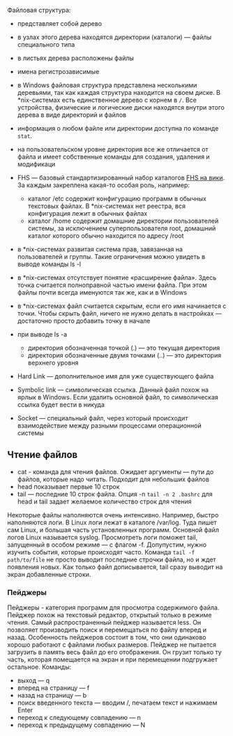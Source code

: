 Файловая структура:
- представляет собой дерево
- в узлах этого дерева находятся директории (каталоги) — файлы специального типа
- в листьях дерева расположены файлы

- имена регистрозависимые
- в Windows файловая структура представлена несколькими деревьями, так как каждая структура находится на своем диске. В *nix-системах есть единственное дерево с корнем в `/`. Все устройства, физические и логические диски находятся внутри этого дерева в виде директорий и файлов
- информация о любом файле или директории доступна по команде `stat`.
- на пользовательском уровне директория все же отличается от файла и имеет собственные команды для создания, удаления и модификаци
- FHS — базовый стандартизированный набор каталогов [FHS на вики](https://ru.wikipedia.org/wiki/FHS). За каждым закреплена какая-то особая роль, например:
    * каталог /etc содержит конфигурацию программ в обычных текстовых файлах. В *nix-системах нет реестра, вся конфигурация лежит в обычных файлах
    * каталог /home содержит домашние директории пользователей системы, за исключением суперпользователя root, домашний каталог которого обычно находится по адресу /root
- в *nix-системах развитая система прав, завязанная на пользователей и группы. Такие ограничения можно увидеть в выводе команды ls -l
- в *nix-системах отсутствует понятие «расширение файла». Здесь точка считается полноправной частью имени файла. При этом файлы почти всегда именуются так же, как и в Windows
- в *nix-системах файл считается скрытым, если его имя начинается с точки. Чтобы скрыть файл, ничего не нужно делать в настройках — достаточно просто добавить точку в начале
- при выводе ls -a
    * директория обозначенная точкой (.) — это текущая директория
    * директория обозначенные двумя точками (..) — это директория верхнего уровня
   
- Hard Link — дополнительное имя для уже существующего файла
- Symbolic link — символическая ссылка. Данный файл похож на ярлык в Windows. Если удалить основной файл, то символическая ссылка будет вести в никуда
- Socket — специальный файл, через который происходит взаимодействие между разными процессами операционной системы


## Чтение файлов
- cat - команда для чтения файлов. Ожидает аргументы — пути до файлов, которые надо читать. Подходит для небольших файлов
- head показывает первые 10 строк
- tail — последние 10 строк файла. Опция -n `tail -n 2 .bashrc` для head и tail задает желаемое количество строк для чтения

Некоторые файлы наполняются очень интенсивно. Например, быстро наполняются логи. В Linux логи лежат в каталоге /var/log. Туда пишет сам Linux, и большая часть установленных программ. Основной файл логов Linux называется syslog. Просмотреть логи поможет tail, запущенный в особом режиме — с флагом -f. Допупустим, нужно изучить события, которые происходят часто. Команда `tail -f path/to/file` не просто выводит последние строчки файла, но и ждет появления новых. Как только файл дописывается, tail сразу выводит на экран добавленные строки.

### Пейджеры
Пейджеры - категория программ для просмотра содержимого файла. Пейджер похож на текстовый редактор, открытый только в режиме чтения. Самый распространенный пейджер называется less. Он позволяет производить поиск и перемещаться по файлу вперед и назад. Особенность пейджеров состоит в том, что они одинаково хорошо работают с файлами любых размеров. Пейджер не пытается загрузить в память весь файл до его отображения. Он грузит только ту часть, которая помещается на экран и при перемещении подгружает остальное. 
Команды:
- выход — q
- вперед на страницу — f
- назад на страницу — b
- поиск введенного текста — вводим /, печатаем текст и нажимаем Enter
- переход к следующему совпадению — n
- переход к предыдущему совпадению — N

